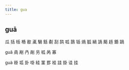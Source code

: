```yaml
---
title: gua
---
```


## guā
瓜
括
栝
桰
歄
颪
騧
銛
劀
刮
鸹
呱
鴰
铦
煱
胍
緺
諣
颳
趏
銽
踻




guǎ
咼
剐
冎
剮
叧
呱
呙
寡



guà
褂
坬
卦
啩
絓
罣
罫
袿
詿
掛
诖
挂
